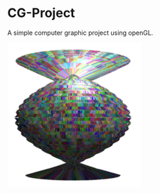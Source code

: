 # CG-Project

A simple computer graphic project using openGL.

<img src="colorfulBall.PNG" width="300" >
